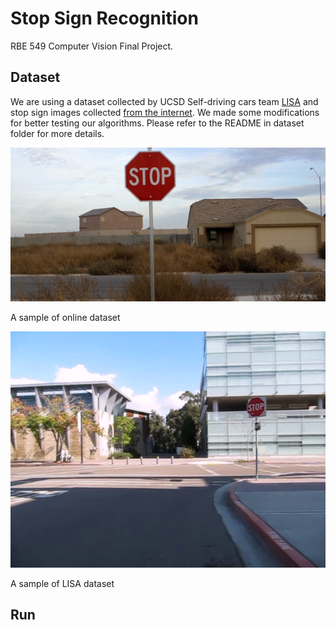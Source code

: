 # Stop Sign Recognition

RBE 549 Computer Vision Final Project.

## Dataset

We are using a dataset collected by UCSD Self-driving cars team [LISA](http://cvrr-nas.ucsd.edu//LISA/lisa-traffic-sign-dataset.html) and stop sign images collected [from the internet](https://github.com/mbasilyan/Stop-Sign-Detection/tree/master/Stop%20Sign%20Dataset). We made some modifications for better testing our algorithms. Please refer to the README in dataset folder for more details.

![online](online_dataset/images/001.jpg)

A sample of online dataset

![lisa](lisa_dataset/images/stop_1323896946.avi_image25.png)

A sample of LISA dataset

## Run
